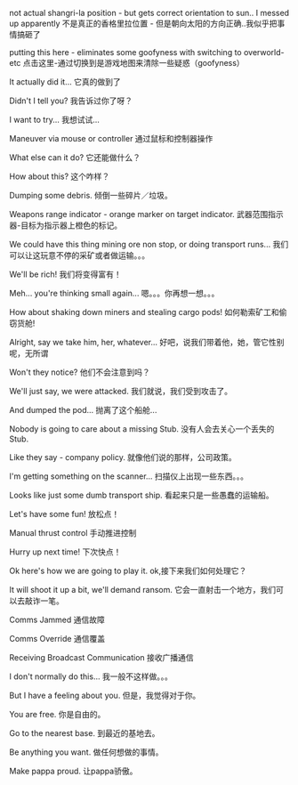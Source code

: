 not actual shangri-la position - but gets correct orientation to sun.. I messed up apparently
不是真正的香格里拉位置 - 但是朝向太阳的方向正确..我似乎把事情搞砸了

putting this here - eliminates some goofyness with switching to overworld-etc
点击这里-通过切换到是游戏地图来清除一些疑惑（goofyness）

It actually did it...
它真的做到了

Didn't I tell you?
我告诉过你了呀？

I want to try...
我想试试...

Maneuver via mouse or controller
通过鼠标和控制器操作

What else can it do?
它还能做什么？

How about this?
这个咋样？

Dumping some debris.
倾倒一些碎片／垃圾。

Weapons range indicator - orange marker on target indicator.
武器范围指示器-目标为指示器上橙色的标记。

We could have this thing mining ore non stop, or doing transport runs...
我们可以让这玩意不停的采矿或者做运输。。。

We'll be rich!
我们将变得富有！

Meh... you're thinking small again...
嗯。。。你再想一想。。。

How about shaking down miners and stealing cargo pods!
如何勒索矿工和偷窃货舱!

Alright, say we take him, her, whatever...
好吧，说我们带着他，她，管它性别呢，无所谓

Won't they notice?
他们不会注意到吗？

We'll just say, we were attacked.
我们就说，我们受到攻击了。

And dumped the pod...
抛离了这个船舱...

Nobody is going to care about a missing Stub.
没有人会去关心一个丢失的Stub.

Like they say - company policy.
就像他们说的那样，公司政策。

I'm getting something on the scanner...
扫描仪上出现一些东西。。。

Looks like just some dumb transport ship.
看起来只是一些愚蠢的运输船。

Let's have some fun!
放松点！

Manual thrust control
手动推进控制

Hurry up next time!
下次快点！

Ok here's how we are going to play it.
ok,接下来我们如何处理它？

It will shoot it up a bit, we'll demand ransom.
它会一直射击一个地方，我们可以去敲诈一笔。

Comms Jammed
通信故障

Comms Override
通信覆盖

Receiving Broadcast Communication
接收广播通信

I don't normally do this...
我一般不这样做。。。

But I have a feeling about you.
但是，我觉得对于你。

You are free.
你是自由的。

Go to the nearest base.
到最近的基地去。

Be anything you want.
做任何想做的事情。

Make pappa proud.
让pappa骄傲。









































